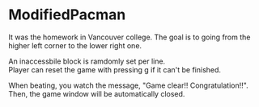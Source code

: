 # ModifiedPacman
It was the homework in Vancouver college.
The goal is to going from the higher left corner to the lower right one.  

An inaccessbile block is ramdomly set per line.  
Player can reset the game with pressing g if it can't be finished.

When beating, you watch the message, "Game clear!! Congratulation!!".  
Then, the game window will be automatically closed.

